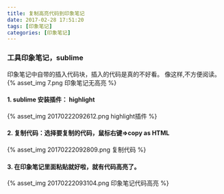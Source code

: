 ```yaml
---
title: 复制高亮代码到印象笔记
date: 2017-02-28 17:51:20
tags: [印象笔记]
categories: [印象笔记]
---
```

### 工具印象笔记，sublime
印象笔记中自带的插入代码块，插入的代码是真的不好看。
像这样,不方便阅读。
{% asset_img 7.png 印象笔记无高亮 %}
#### 1. sublime 安装插件： highlight
   {% asset_img 20170222092612.png highlight插件 %}
#### 2. 复制代码：选择要复制的代码，鼠标右键=>copy as HTML
   {% asset_img 20170222092809.png 复制代码 %}
#### 3. 在印象笔记里面粘贴就好啦，就有代码高亮了。
   {% asset_img 20170222093104.png 印象笔记代码高亮 %}